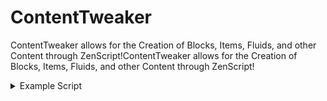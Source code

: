 # ContentTweaker

ContentTweaker allows for the Creation of Blocks, Items, Fluids, and other Content through ZenScript!ContentTweaker allows for the Creation of Blocks, Items, Fluids, and other Content through ZenScript!

<details>
	<summary>Example Script</summary>

	#loader contenttweaker
	//////////
	// Calls
	//////////
	import mods.contenttweaker.MaterialSystem;
	import mods.contenttweaker.Material;
	
	//////////////
	// Variables
	//////////////
	var copper = MaterialSystem.getMaterialBuilder().setName("Copper").setColor(15766817).build();
	var tin = MaterialSystem.getMaterialBuilder().setName("Tin").setColor(10275286).build();
	var silver = MaterialSystem.getMaterialBuilder().setName("Silver").setColor(15592941).build();
	var lead = MaterialSystem.getMaterialBuilder().setName("Lead").setColor(5658219).build();
	var cobalt = MaterialSystem.getMaterialBuilder().setName("Cobalt").setColor(18347).build();
	
	var metal_list = [copper, tin, silver, lead, cobalt] as Material[];
	var part_names = ["dust", "gear", "plate", "nugget", "ingot", "beam", "bolt"] as string[];
	var ore_types = ["ore", "poor_ore", "dense_ore"] as string[];
	
	///////////////////////////
	// Material registration
	///////////////////////////
	
	for i, metal in metal_list {
	    metal.registerParts(part_names);
	
	    var ores = metal.registerParts(ore_types);
	    for i, ore in ores {
	        var oreData = ore.getData();
	        oreData.addDataValue("variants", "minecraft:stone,minecraft:end_stone,minecraft:netherrack");
	        oreData.addDataValue("hardness", "3,3,3");
	        oreData.addDataValue("resistance", "15,15,15");
	        oreData.addDataValue("harvestTool", "pickaxe,pickaxe,pickaxe");
	        oreData.addDataValue("harvestLevel", "1,1,1");
	    }
	
	    var blockData = metal.registerPart("block").getData();
	    blockData.addDataValue("hardness", "5");
	    blockData.addDataValue("resistance", "30");
	    blockData.addDataValue("harvestTool", "pickaxe");
	    blockData.addDataValue("harvestLevel", "1");
	}
</details>